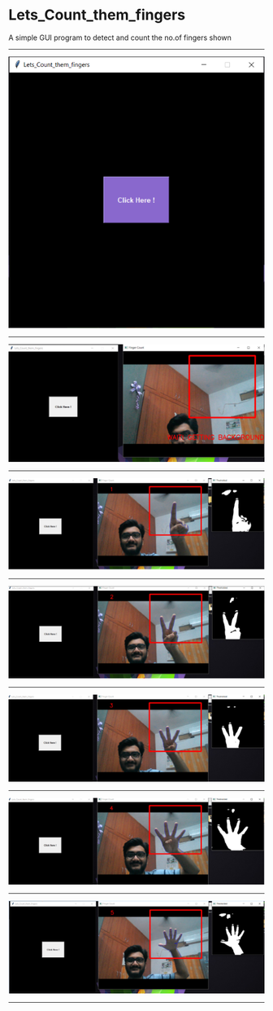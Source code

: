 # Lets_Count_them_fingers

A simple GUI program to detect and count the no.of fingers shown

---------------------------------------------------------------------------------------------------------------------------------------

![](fingers_pics/gui.PNG)

----------------------------------------------------------------------------------------------------------------------------------------

![](fingers_pics/bgd.PNG)

---------------------------------------------------------------------------------------------------------------------------------------

![](fingers_pics/1.png)

----------------------------------------------------------------------------------------------------------------------------------------

![](fingers_pics/2.png)

----------------------------------------------------------------------------------------------------------------------------------------

![](fingers_pics/3.png)

----------------------------------------------------------------------------------------------------------------------------------------

![](fingers_pics/4.png)

----------------------------------------------------------------------------------------------------------------------------------------

![](fingers_pics/5.png)

----------------------------------------------------------------------------------------------------------------------------------------




















